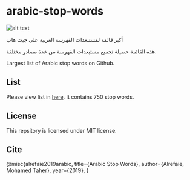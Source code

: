 # arabic-stop-words
![alt text](fahrasa.png)


أكبر قائمة لمستبعدات الفهرسة العربية على جيت هاب


هذه القائمة حصيلة تجميع مستبعدات الفهرسة من عدة مصادر مختلفة.

Largest list of Arabic stop words on Github. 

## List

Please view list in [here](https://github.com/mohataher/arabic-stop-words/blob/master/list.txt). It contains 750 stop words.

## License

This repsitory is licensed under MIT license.

## Cite

@misc{alrefaie2019arabic,
  title={Arabic Stop Words},
  author={Alrefaie, Mohamed Taher},
  year={2019},
}


